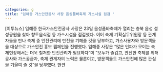 ```yaml
---
categories: g
title: "임해종 가스안전공사 사장 음성품바축제 가스시설 점검 "
---
```

[이투뉴스] 임해종 한국가스안전공사 사장은 23일 음성품바축제가 열리는 충북 음성 설성공원을 찾아 향토음식점 등 가스시설을 점검했다. 이어 축제 기획실무위원장 등 관계자들을 만나 축제 중 안전관리에 만전을 기해줄 것을 당부하고, 가스사용자와 방문객들을 대상으로 가스안전 홍보 캠페인을 진행했다. 임해종 사장은 “많은 인파가 모이는 축제현장에서는 더욱 철저한 안전관리가 필요하다”며 “모두가 즐겁고, 안전한 축제를 위해 공사와 가스공급자, 축제 관계자의 노력은 물론이고, 방문객들도 가스안전에 많은 관심을 기울여 줄 것”을 당부했다. 한편